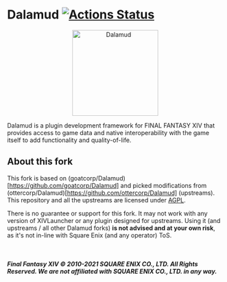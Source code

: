# Dalamud  [![Actions Status](https://github.com/ReiwaTech/Dalamud/workflows/Build%20Dalamud/badge.svg)](https://github.com/ReiwaTech/Dalamud/actions)

<p align="center">
  <img src="https://raw.githubusercontent.com/goatcorp/DalamudAssets/master/UIRes/logo.png" alt="Dalamud" width="200"/>
</p>

Dalamud is a plugin development framework for FINAL FANTASY XIV that provides access to game data and native interoperability with the game itself to add functionality and quality-of-life.

## About this fork
This fork is based on (goatcorp/Dalamud)[https://github.com/goatcorp/Dalamud] and picked modifications from (ottercorp/Dalamud)[https://github.com/ottercorp/Dalamud] (upstreams).
This repository and all the upstreams are licensed under [AGPL](LICENSE).

There is no guarantee or support for this fork. It may not work with any version of XIVLauncher or any plugin designed for upstreams.
Using it (and upstreams / all other Dalamud forks) __is not advised and at your own risk__, as it's not in-line with Square Enix (and any operator) ToS.

<br>

##### Final Fantasy XIV © 2010-2021 SQUARE ENIX CO., LTD. All Rights Reserved. We are not affiliated with SQUARE ENIX CO., LTD. in any way.
